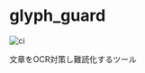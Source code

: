 # glyph_guard

![ci](https://github.com/geeknees/glyph_guard/actions/workflows/ci.yml/badge.svg)

文章をOCR対策し難読化するツール
